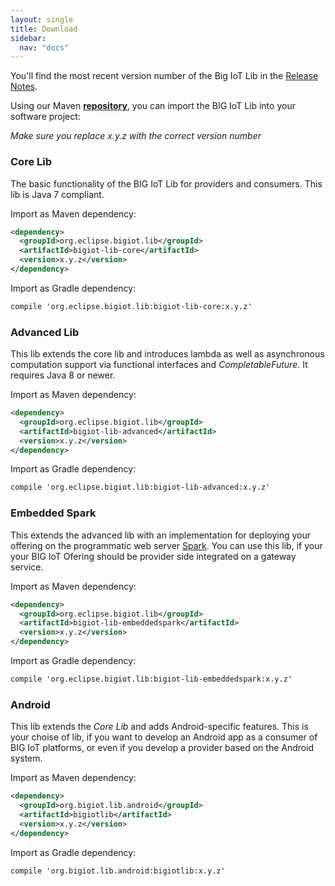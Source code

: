 ```yaml
---
layout: single
title: Download
sidebar: 
  nav: "docs"
---
```


You'll find the most recent version number of the Big IoT Lib in the [Release Notes](/releaseNotes).

Using our Maven **[repository](https://nexus.big-iot.org/content/repositories/releases/)**, you can import the BIG IoT Lib into your software project:

*Make sure you replace x.y.z with the correct version number*

### Core Lib

The basic functionality of the BIG IoT Lib for providers and consumers. This lib is Java 7 compliant.

Import as Maven dependency: 
```xml
<dependency>
  <groupId>org.eclipse.bigiot.lib</groupId>
  <artifactId>bigiot-lib-core</artifactId>
  <version>x.y.z</version>
</dependency>
```

Import as Gradle dependency: 
```xml
compile 'org.eclipse.bigiot.lib:bigiot-lib-core:x.y.z'
```

### Advanced Lib

This lib extends the core lib and introduces lambda as well as asynchronous computation support via functional interfaces and *CompletableFuture*.  It requires Java 8 or newer.

Import as Maven dependency: 
```xml
<dependency>
  <groupId>org.eclipse.bigiot.lib</groupId>
  <artifactId>bigiot-lib-advanced</artifactId>
  <version>x.y.z</version>
</dependency>
```

Import as Gradle dependency:  
```xml
compile 'org.eclipse.bigiot.lib:bigiot-lib-advanced:x.y.z'
```

### Embedded Spark

This extends the advanced lib with an implementation for deploying your offering on the programmatic web server [Spark](http://sparkjava.com/). You can use this lib, if your your BIG IoT Ofering should be provider side integrated on a gateway service.

Import as Maven dependency: 
```xml
<dependency>
  <groupId>org.eclipse.bigiot.lib</groupId>
  <artifactId>bigiot-lib-embeddedspark</artifactId>
  <version>x.y.z</version>
</dependency>
```

Import as Gradle dependency:  
```xml
compile 'org.eclipse.bigiot.lib:bigiot-lib-embeddedspark:x.y.z'
```

### Android

This lib extends the *Core Lib* and adds Android-specific features. This is your choise of lib, if you want to develop an Android app as a consumer of BIG IoT platforms, or even if you develop a provider based on the Android system.

Import as Maven dependency: 
```xml
<dependency>
  <groupId>org.bigiot.lib.android</groupId>
  <artifactId>bigiotlib</artifactId>
  <version>x.y.z</version>
</dependency>
```

Import as Gradle dependency:  
```xml
compile 'org.bigiot.lib.android:bigiotlib:x.y.z'
```

